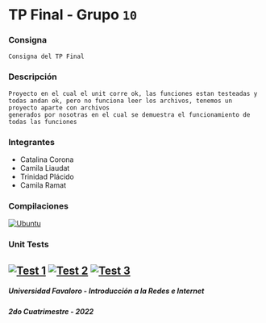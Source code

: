 # TP Final - Grupo `10`
### Consigna
    Consigna del TP Final
### Descripción
    Proyecto en el cual el unit corre ok, las funciones estan testeadas y todas andan ok, pero no funciona leer los archivos, tenemos un proyecto aparte con archivos 
    generados por nosotras en el cual se demuestra el funcionamiento de todas las funciones
### Integrantes
- Catalina Corona
- Camila Liaudat
- Trinidad Plácido
- Camila Ramat
### Compilaciones
[![Ubuntu](https://github.com/UF-IRI/TP_Final/actions/workflows/ubuntu.yml/badge.svg)](https://github.com/UF-IRI/TP_Final/actions/workflows/ubuntu.yml)
### Unit Tests
[![Test 1](https://github.com/UF-IRI/TP_Final/actions/workflows/test_1.yml/badge.svg)](https://github.com/UF-IRI/TP_Final/actions/workflows/test_1.yml)
[![Test 2](https://github.com/UF-IRI/TP_Final/actions/workflows/test_2.yml/badge.svg)](https://github.com/UF-IRI/TP_Final/actions/workflows/test_2.yml)
[![Test 3](https://github.com/UF-IRI/TP_Final/actions/workflows/test_3.yml/badge.svg)](https://github.com/UF-IRI/TP_Final/actions/workflows/test_3.yml)
---
##### Universidad Favaloro - Introducción a la Redes e Internet
##### 2do Cuatrimestre - 2022
